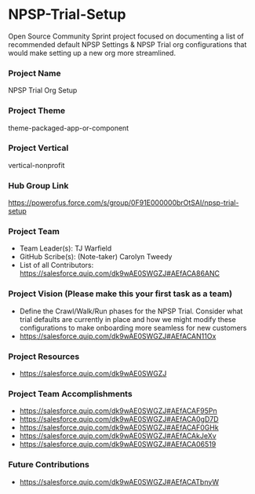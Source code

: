 # NPSP-Trial-Setup
Open Source Community Sprint project focused on documenting a list of recommended default NPSP Settings &amp; NPSP Trial org configurations that would make setting up a new org more streamlined.

### Project Name

NPSP Trial Org Setup

### Project Theme
theme-packaged-app-or-component

### Project Vertical
vertical-nonprofit

### Hub Group Link
https://powerofus.force.com/s/group/0F91E000000brOtSAI/npsp-trial-setup

### Project Team
* Team Leader(s): TJ Warfield
* GitHub Scribe(s): (Note-taker) Carolyn Tweedy
* List of all Contributors: https://salesforce.quip.com/dk9wAE0SWGZJ#AEfACA86ANC

### Project Vision (Please make this your first task as a team)

* Define the Crawl/Walk/Run phases for the NPSP Trial. Consider what trial defaults are currently in place and how we might modify these configurations to make onboarding more seamless for new customers 
* https://salesforce.quip.com/dk9wAE0SWGZJ#AEfACAN11Ox

### Project Resources

* https://salesforce.quip.com/dk9wAE0SWGZJ

### Project Team Accomplishments

* https://salesforce.quip.com/dk9wAE0SWGZJ#AEfACAF95Pn
* https://salesforce.quip.com/dk9wAE0SWGZJ#AEfACA0gD7D
* https://salesforce.quip.com/dk9wAE0SWGZJ#AEfACAF0GHk
* https://salesforce.quip.com/dk9wAE0SWGZJ#AEfACAkJeXv
* https://salesforce.quip.com/dk9wAE0SWGZJ#AEfACA06519

### Future Contributions

* https://salesforce.quip.com/dk9wAE0SWGZJ#AEfACATbnyW

